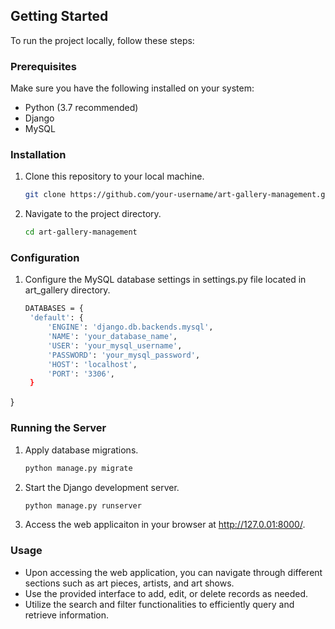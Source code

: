 ## Getting Started

To run the project locally, follow these steps:

### Prerequisites

Make sure you have the following installed on your system:

- Python (3.7 recommended)
- Django
- MySQL

### Installation

1. Clone this repository to your local machine.

   ```bash
   git clone https://github.com/your-username/art-gallery-management.git

2. Navigate to the project directory.

   ```bash
   cd art-gallery-management


### Configuration 

1. Configure the MySQL database settings in settings.py file located in art_gallery directory.

   ```bash
   DATABASES = {
    'default': {
        'ENGINE': 'django.db.backends.mysql',
        'NAME': 'your_database_name',
        'USER': 'your_mysql_username',
        'PASSWORD': 'your_mysql_password',
        'HOST': 'localhost',
        'PORT': '3306',
    }
}

### Running the Server

1. Apply database migrations.

   ```bash
   python manage.py migrate

3. Start the Django development server.

   ```bash
   python manage.py runserver
   
5. Access the web applicaiton in your browser at http://127.0.01:8000/.

### Usage 
* Upon accessing the web application, you can navigate through different sections such as art pieces, artists, and art shows.
* Use the provided interface to add, edit, or delete records as needed.
* Utilize the search and filter functionalities to efficiently query and retrieve information.



